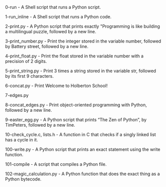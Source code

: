 0-run - A Shell script that runs a Python script.

1-run_inline - A Shell script that runs a Python code.

2-print.py - A Python script that prints exactly "Programming is like building a multilingual puzzle, followed by a new line.

3-print_number.py - Print the integer stored in the variable number, followed by Battery street, followed by a new line.

4-print_float.py - Print the float stored in the variable number with a precision of 2 digits.

5-print_string.py - Print 3 times a string stored in the variable str, followed by its first 9 characters.

6-concat.py - Print Welcome to Holberton School!

7-edges.py

8-concat_edges.py - Print object-oriented programming with Python, followed by a new line.

9-easter_egg.py - A Python script that prints “The Zen of Python”, by TimPeters, followed by a new line.

10-check_cycle.c, lists.h - A function in C that checks if a singly linked list has a cycle in it.

100-write.py - A Python script that prints an exact statement using the write function.

101-compile - A script that compiles a Python file.

102-magic_calculation.py - A Python function that does the exact thing as a Python bytecode.
